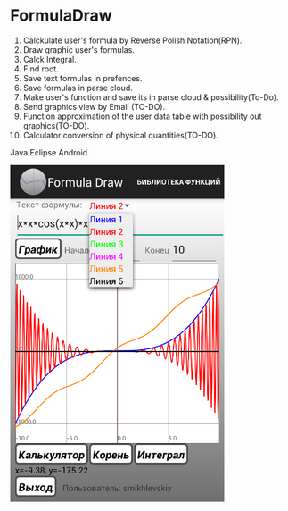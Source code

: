 # FormulaDraw
1) Calckulate user's formula by Reverse Polish Notation(RPN).
2) Draw graphic user's formulas.
3) Calck Integral.
4) Find root.
5) Save text formulas in prefences.
6) Save formulas in parse cloud.
7) Make user's function and save its in parse cloud  & possibility(To-Do).
8) Send graphics view by Email (TO-DO).
9) Function approximation of the user data table with possibility out graphics(TO-DO).
10) Сalculator conversion of physical quantities(TO-DO).
 
Java Eclipse Android

![Main Screen](readme_img/main_screen.bmp)

